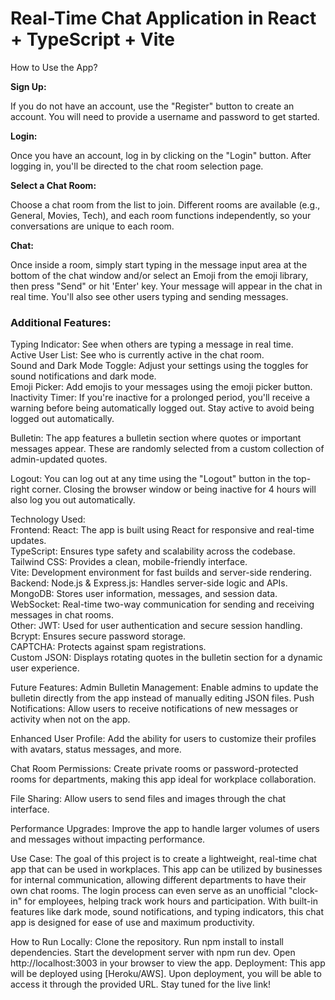 # Real-Time Chat Application in React + TypeScript + Vite

How to Use the App?

**Sign Up:**

If you do not have an account, use the "Register" button to create an account. You will need to provide a username and password to get started.

**Login:**

Once you have an account, log in by clicking on the "Login" button. After logging in, you'll be directed to the chat room selection page.

**Select a Chat Room:**

Choose a chat room from the list to join. Different rooms are available (e.g., General, Movies, Tech), and each room functions independently, so your conversations are unique to each room.

**Chat:**

Once inside a room, simply start typing in the message input area at the bottom of the chat window and/or select an Emoji from the emoji library, then press "Send" or hit 'Enter' key. Your message will appear in the chat in real time. You'll also see other users typing and sending messages.

### Additional Features:

Typing Indicator: See when others are typing a message in real time.  
Active User List: See who is currently active in the chat room.  
Sound and Dark Mode Toggle: Adjust your settings using the toggles for sound notifications and dark mode.  
Emoji Picker: Add emojis to your messages using the emoji picker button.  
Inactivity Timer:
If you're inactive for a prolonged period, you'll receive a warning before being automatically logged out. Stay active to avoid being logged out automatically.

Bulletin:
The app features a bulletin section where quotes or important messages appear. These are randomly selected from a custom collection of admin-updated quotes.

Logout:
You can log out at any time using the "Logout" button in the top-right corner. Closing the browser window or being inactive for 4 hours will also log you out automatically.

Technology Used:  
Frontend:
React: The app is built using React for responsive and real-time updates.  
TypeScript: Ensures type safety and scalability across the codebase.  
Tailwind CSS: Provides a clean, mobile-friendly interface.  
Vite: Development environment for fast builds and server-side rendering.  
Backend:
Node.js & Express.js: Handles server-side logic and APIs.  
MongoDB: Stores user information, messages, and session data.  
WebSocket: Real-time two-way communication for sending and receiving messages in chat rooms.  
Other:
JWT: Used for user authentication and secure session handling.  
Bcrypt: Ensures secure password storage.  
CAPTCHA: Protects against spam registrations.  
Custom JSON: Displays rotating quotes in the bulletin section for a dynamic user experience.  


Future Features:
Admin Bulletin Management:
Enable admins to update the bulletin directly from the app instead of manually editing JSON files.
Push Notifications:
Allow users to receive notifications of new messages or activity when not on the app.

Enhanced User Profile:
Add the ability for users to customize their profiles with avatars, status messages, and more.

Chat Room Permissions:
Create private rooms or password-protected rooms for departments, making this app ideal for workplace collaboration.

File Sharing:
Allow users to send files and images through the chat interface.

Performance Upgrades:
Improve the app to handle larger volumes of users and messages without impacting performance.

Use Case:
The goal of this project is to create a lightweight, real-time chat app that can be used in workplaces. This app can be utilized by businesses for internal communication, allowing different departments to have their own chat rooms. The login process can even serve as an unofficial "clock-in" for employees, helping track work hours and participation. With built-in features like dark mode, sound notifications, and typing indicators, this chat app is designed for ease of use and maximum productivity.

How to Run Locally:
Clone the repository.
Run npm install to install dependencies.
Start the development server with npm run dev.
Open http://localhost:3003 in your browser to view the app.
Deployment:
This app will be deployed using [Heroku/AWS]. Upon deployment, you will be able to access it through the provided URL. 
Stay tuned for the live link!